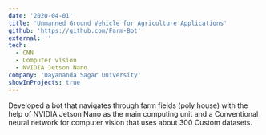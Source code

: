 ```yaml
---
date: '2020-04-01'
title: 'Unmanned Ground Vehicle for Agriculture Applications'
github: 'https://github.com/Farm-Bot'
external: ''
tech:
  - CNN
  - Computer vision
  - NVIDIA Jetson Nano
company: 'Dayananda Sagar University'
showInProjects: true
---
```


Developed a bot that navigates through farm fields (poly house) with the help of NVIDIA Jetson Nano as the main computing unit and a Conventional neural network for computer vision that uses about 300 Custom datasets.

